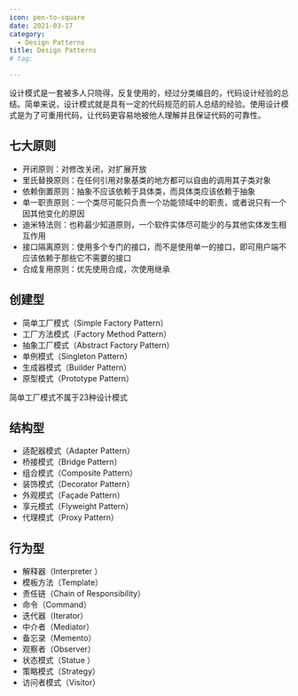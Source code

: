 ```yaml
---
icon: pen-to-square
date: 2021-03-17
category:
  - Design Patterns
title: Design Patterns
# tag:

---
```


设计模式是一套被多人只晓得，反复使用的，经过分类编目的，代码设计经验的总结。简单来说，设计模式就是具有一定的代码规范的前人总结的经验。使用设计模式是为了可重用代码，让代码更容易地被他人理解并且保证代码的可靠性。

## 七大原则

- 开闭原则：对修改关闭，对扩展开放
- 里氏替换原则：在任何引用对象基类的地方都可以自由的调用其子类对象
- 依赖倒置原则：抽象不应该依赖于具体类，而具体类应该依赖于抽象
- 单一职责原则：一个类尽可能只负责一个功能领域中的职责，或者说只有一个因其他变化的原因
- 迪米特法则：也称最少知道原则，一个软件实体尽可能少的与其他实体发生相互作用
- 接口隔离原则：使用多个专门的接口，而不是使用单一的接口，即可用户端不应该依赖于那些它不需要的接口
- 合成复用原则：优先使用合成，次使用继承


## 创建型
- 简单工厂模式（Simple Factory Pattern）
- 工厂方法模式（Factory Method Pattern）
- 抽象工厂模式（Abstract Factory Pattern）
- 单例模式（Singleton Pattern）
- 生成器模式（Builder Pattern）
- 原型模式（Prototype Pattern）
    
简单工厂模式不属于23种设计模式

## 结构型

- 适配器模式（Adapter Pattern）
- 桥接模式（Bridge Pattern）
- 组合模式（Composite Pattern）
- 装饰模式（Decorator Pattern）
- 外观模式（Façade Pattern）
- 享元模式（Flyweight Pattern）
- 代理模式（Proxy Pattern）

## 行为型

- 解释器（Interpreter ）
- 模板方法（Template）
- 责任链（Chain of Responsibility）
- 命令（Command）
- 迭代器（Iterator）
- 中介者（Mediator）
- 备忘录（Memento）
- 观察者（Observer）
- 状态模式（Statue ）
- 策略模式（Strategy）
- 访问者模式（Visitor）
